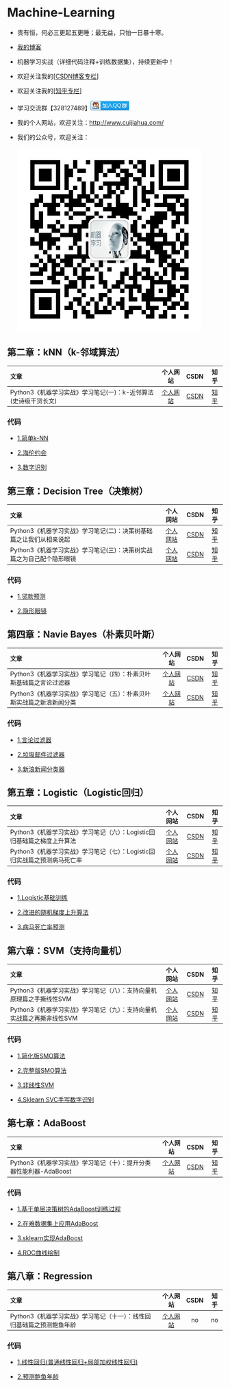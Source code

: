 # Machine-Learning
* 贵有恒，何必三更起五更睡；最无益，只怕一日暴十寒。<br>

* [我的博客](http://blog.csdn.net/c406495762 "悬停显示")<br>

* 机器学习实战（详细代码注释+训练数据集），持续更新中！<br>

* 欢迎关注我的[[CSDN博客专栏](http://blog.csdn.net/column/details/16415.html "悬停显示")]<br>

* 欢迎关注我的[[知乎专栏](https://zhuanlan.zhihu.com/ml-jack "悬停显示")]<br>

* 学习交流群【328127489】<a target="_blank" href="//shang.qq.com/wpa/qunwpa?idkey=e70f3fcff3761450fda9b43eadc1910dac308a962ef9e3e87941cd2c681c4bb4"><img border="0" src="https://github.com/Jack-Cherish/Pictures/blob/master/qqgroup.png" alt="Coder" title="Coder"></a><br>

* 我的个人网站，欢迎关注：http://www.cuijiahua.com/

* 我们的公众号，欢迎关注：

	<img border="0" src="https://github.com/Jack-Cherish/Pictures/blob/master/gzh.jpg" alt="ML" title="ML"></a>

## 第二章：kNN（k-邻域算法）

|   文章   |  个人网站  |    CSDN    |    知乎    |
| :------  | :--------: | :--------: | :--------: |
| Python3《机器学习实战》学习笔记(一)：k-近邻算法(史诗级干货长文) | [个人网站](http://www.cuijiahua.com/blog/2017/11/ml_1_knn.html "悬停显示") | [CSDN](http://blog.csdn.net/c406495762/article/details/75172850 "悬停显示") | [知乎](https://zhuanlan.zhihu.com/p/28656126 "悬停显示") |


### 代码

* [1.简单k-NN](https://github.com/Jack-Cherish/Machine-Learning/tree/master/kNN/1.%E7%AE%80%E5%8D%95k-NN "悬停显示")

* [2.海伦约会](https://github.com/Jack-Cherish/Machine-Learning/tree/master/kNN/2.%E6%B5%B7%E4%BC%A6%E7%BA%A6%E4%BC%9A "悬停显示")

* [3.数字识别](https://github.com/Jack-Cherish/Machine-Learning/tree/master/kNN/3.%E6%95%B0%E5%AD%97%E8%AF%86%E5%88%AB "悬停显示")

## 第三章：Decision Tree（决策树）

|   文章   |  个人网站  |    CSDN    |    知乎    |
| :------  | :--------: | :--------: | :--------: |
| Python3《机器学习实战》学习笔记(二)：决策树基础篇之让我们从相亲说起 | [个人网站](http://www.cuijiahua.com/blog/2017/11/ml_2_decision_tree_1.html "悬停显示") | [CSDN](http://blog.csdn.net/c406495762/article/details/75663451 "悬停显示") | [知乎](https://zhuanlan.zhihu.com/p/28688281 "悬停显示") |
| Python3《机器学习实战》学习笔记(三)：决策树实战篇之为自己配个隐形眼镜 | [个人网站](http://www.cuijiahua.com/blog/2017/11/ml_3_decision_tree_2.html "悬停显示") | [CSDN](http://blog.csdn.net/c406495762/article/details/76262487 "悬停显示") | [知乎](https://zhuanlan.zhihu.com/p/28714382 "悬停显示") |

### 代码
  
* [1.贷款预测](https://github.com/Jack-Cherish/Machine-Learning/blob/master/Decision%20Tree/Decision%20Tree.py "悬停显示")

* [2.隐形眼镜](https://github.com/Jack-Cherish/Machine-Learning/blob/master/Decision%20Tree/Sklearn-Decision%20Tree.py "悬停显示")

## 第四章：Navie Bayes（朴素贝叶斯）

|   文章   |  个人网站  |    CSDN    |    知乎    |
| :------  | :--------: | :--------: | :--------: |
| Python3《机器学习实战》学习笔记（四）：朴素贝叶斯基础篇之言论过滤器 | [个人网站](http://www.cuijiahua.com/blog/2017/11/ml_4_bayes_1.html "悬停显示") | [CSDN](http://blog.csdn.net/c406495762/article/details/77341116 "悬停显示") | [知乎](https://zhuanlan.zhihu.com/p/28719332 "悬停显示") |
| Python3《机器学习实战》学习笔记（五）：朴素贝叶斯实战篇之新浪新闻分类 | [个人网站](http://www.cuijiahua.com/blog/2017/11/ml_5_bayes_2.html "悬停显示") | [CSDN](http://blog.csdn.net/c406495762/article/details/77500679 "悬停显示") | [知乎](https://zhuanlan.zhihu.com/p/28720393 "悬停显示") |

### 代码
  
* [1.言论过滤器](https://github.com/Jack-Cherish/Machine-Learning/blob/master/Naive%20Bayes/bayes.py "悬停显示")

* [2.垃圾邮件过滤器](https://github.com/Jack-Cherish/Machine-Learning/blob/master/Naive%20Bayes/bayes-modify.py "悬停显示")

* [3.新浪新闻分类器](https://github.com/Jack-Cherish/Machine-Learning/blob/master/Naive%20Bayes/nbc.py "悬停显示")
  
## 第五章：Logistic（Logistic回归）

|   文章   |  个人网站  |    CSDN    |    知乎    |
| :------  | :--------: | :--------: | :--------: |
| Python3《机器学习实战》学习笔记（六）：Logistic回归基础篇之梯度上升算法 | [个人网站](http://www.cuijiahua.com/blog/2017/11/ml_6_logistic_1.html "悬停显示") | [CSDN](http://blog.csdn.net/c406495762/article/details/77723333 "悬停显示") | [知乎](https://zhuanlan.zhihu.com/p/28922957 "悬停显示") |
| Python3《机器学习实战》学习笔记（七）：Logistic回归实战篇之预测病马死亡率 | [个人网站](http://www.cuijiahua.com/blog/2017/11/ml_7_logistic_2.html "悬停显示") | [CSDN](http://blog.csdn.net/c406495762/article/details/77851973 "悬停显示") | [知乎](https://zhuanlan.zhihu.com/p/29073560 "悬停显示") |

### 代码

* [1.Logistic基础训练](https://github.com/Jack-Cherish/Machine-Learning/blob/master/Logistic/LogRegres.py "悬停显示")

* [2.改进的随机梯度上升算法](https://github.com/Jack-Cherish/Machine-Learning/blob/master/Logistic/LogRegres-gj.py "悬停显示")

* [3.病马死亡率预测](https://github.com/Jack-Cherish/Machine-Learning/blob/master/Logistic/colicLogRegres.py "悬停显示")

## 第六章：SVM（支持向量机）

|   文章   |  个人网站  |    CSDN    |    知乎    |
| :------  | :--------: | :--------: | :--------: |
| Python3《机器学习实战》学习笔记（八）：支持向量机原理篇之手撕线性SVM | [个人网站](http://www.cuijiahua.com/blog/2017/11/ml_8_svm_1.html "悬停显示") | [CSDN](http://blog.csdn.net/c406495762/article/details/78072313 "悬停显示") | [知乎](https://zhuanlan.zhihu.com/p/29604517 "悬停显示") |
| Python3《机器学习实战》学习笔记（九）：支持向量机实战篇之再撕非线性SVM | [个人网站](http://www.cuijiahua.com/blog/2017/11/ml_9_svm_2.html "悬停显示") | [CSDN](http://blog.csdn.net/c406495762/article/details/78158354 "悬停显示") | [知乎](https://zhuanlan.zhihu.com/p/29872905 "悬停显示") |

### 代码

* [1.简化版SMO算法](https://github.com/Jack-Cherish/Machine-Learning/blob/master/SVM/svm-simple.py "悬停显示")

* [2.完整版SMO算法](https://github.com/Jack-Cherish/Machine-Learning/blob/master/SVM/svm-smo.py "悬停显示")

* [3.非线性SVM](https://github.com/Jack-Cherish/Machine-Learning/blob/master/SVM/svmMLiA.py "悬停显示")

* [4.Sklearn SVC手写数字识别](https://github.com/Jack-Cherish/Machine-Learning/blob/master/SVM/svm-svc.py "悬停显示")

## 第七章：AdaBoost

|   文章   |  个人网站  |    CSDN    |    知乎    |
| :------  | :--------: | :--------: | :--------: |
| Python3《机器学习实战》学习笔记（十）：提升分类器性能利器-AdaBoost | [个人网站](http://www.cuijiahua.com/blog/2017/11/ml_10_adaboost.html "悬停显示") | [CSDN](http://blog.csdn.net/c406495762/article/details/78212124 "悬停显示") | [知乎](https://zhuanlan.zhihu.com/p/30035094 "悬停显示") |

### 代码

* [1.基于单层决策树的AdaBoost训练过程](https://github.com/Jack-Cherish/Machine-Learning/blob/master/AdaBoost/adaboost.py "悬停显示")

* [2.在难数据集上应用AdaBoost](https://github.com/Jack-Cherish/Machine-Learning/blob/master/AdaBoost/horse_adaboost.py "悬停显示")

* [3.sklearn实现AdaBoost](https://github.com/Jack-Cherish/Machine-Learning/blob/master/AdaBoost/sklearn_adaboost.py "悬停显示")

* [4.ROC曲线绘制](https://github.com/Jack-Cherish/Machine-Learning/blob/master/AdaBoost/ROC.py "悬停显示")

## 第八章：Regression

|   文章   |  个人网站  |    CSDN    |    知乎    |
| :------  | :--------: | :--------: | :--------: |
| Python3《机器学习实战》学习笔记（十一）：线性回归基础篇之预测鲍鱼年龄 | [个人网站](http://www.cuijiahua.com/blog/2017/11/ml_11_regression_1.html "悬停显示") | no | no |

### 代码

* [1.线性回归(普通线性回归+局部加权线性回归)](https://github.com/Jack-Cherish/Machine-Learning/blob/master/Regression/regression_old.py "悬停显示")

* [2.预测鲍鱼年龄](https://github.com/Jack-Cherish/Machine-Learning/blob/master/Regression/abalone.py "悬停显示")